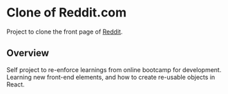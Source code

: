 # Clone of Reddit.com
Project to clone the front page of [Reddit](https://www.reddit.com).

## Overview
Self project to re-enforce learnings from online bootcamp for development. Learning new front-end elements, and how to create re-usable objects in React.